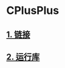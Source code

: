 # CPlusPlus

## [1. 链接](https://github.com/niu0217/CPlusPlus/blob/main/Link/Readme.md)

## [2. 运行库](https://github.com/niu0217/CPlusPlus/blob/main/RuntimeLibrary/Readme.md)
